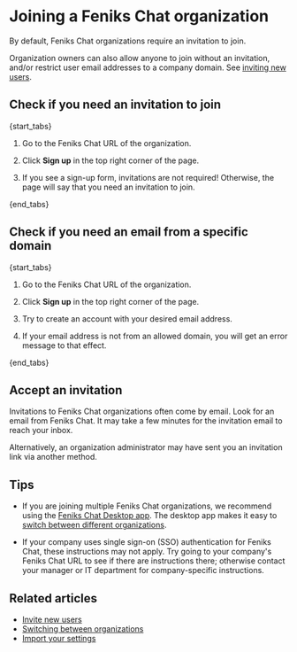# Joining a Feniks Chat organization

By default, Feniks Chat organizations require an invitation to join.

Organization owners can also allow anyone to join without an
invitation, and/or restrict user email addresses to a company domain. See
[inviting new users](/help/invite-new-users).

## Check if you need an invitation to join

{start_tabs}

1. Go to the Feniks Chat URL of the organization.

1. Click **Sign up** in the top right corner of the page.

1. If you see a sign-up form, invitations are not required! Otherwise, the
  page will say that you need an invitation to join.

{end_tabs}

## Check if you need an email from a specific domain

{start_tabs}

1. Go to the Feniks Chat URL of the organization.

1. Click **Sign up** in the top right corner of the page.

1. Try to create an account with your desired email address.

1. If your email address is not from an allowed domain, you will get an
   error message to that effect.

{end_tabs}

## Accept an invitation

Invitations to Feniks Chat organizations often come by email. Look for an email
from Feniks Chat. It may take a few minutes for the invitation email to reach your
inbox.

Alternatively, an organization administrator may have sent you an invitation
link via another method.

## Tips

* If you are joining multiple Feniks Chat organizations, we recommend
  using the [Feniks Chat Desktop app](../apps). The desktop app makes it easy to
  [switch between different organizations](/help/switching-between-organizations).

* If your company uses single sign-on (SSO) authentication for Feniks Chat,
  these instructions may not apply. Try going to your company's Feniks Chat URL
  to see if there are instructions there; otherwise contact your manager
  or IT department for company-specific instructions.


## Related articles

* [Invite new users](/help/invite-new-users)
* [Switching between organizations](/help/switching-between-organizations)
* [Import your settings](/help/import-your-settings)

